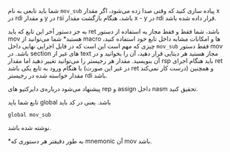 
<div class="rtl">

</div>


شما باید تابعی به نام `mov_sub` پیاده سازی کنید که وقتی صدا زده می‌شود، اگر مقدار x در rdi
و مقدار y در rsi باشد، هنگام بازگشت مقدار x - y در rdi قرار داده شده باشد.

به جز دستور آخر این تابع که باید ret باشد، شما فقط و فقط مجاز یه استفاده از دستور mov هستید*
شما می‌توانید از macro ها و امکانات مشابه داخل تابع خود استفاده کنید، چیزی که مهم است این است
که در فایل اجرایی نهایی داخل `mov_sub` فقط دستور mov باشد.
در section های غیر از text مجاز هستید هر دیتایی قرار دهید، آن را بخوانید و در آن بنویسید.
مقدار هر رجیستر را می‌توانید تغییر دهید اما مقدار rsp باید هنگام اجرای ret با هنگام ورود به
تابع یکی باشد (در غیر این صورت ret درست کار نمی‌کند) و همچنین مقدار خواسته شده در رجیستر rdi باشد.

پیشنهاد می‌شود درباره‌ی دایرکتیو های rep و assign داخل nasm تحقیق کنید.

تابع شما باید global باشد. یعنی در کد باید
```
global mov_sub
```
نوشته شده باشد.

*به طور دقیقتر هر دستوری که mnemonic آن mov باشد.

